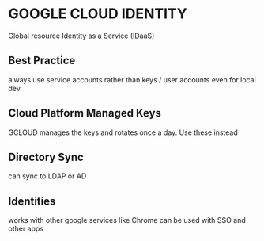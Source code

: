 # GOOGLE CLOUD IDENTITY
Global resource
Identity as a Service (IDaaS)

## Best Practice
always use service accounts rather than keys / user accounts even for local dev

## Cloud Platform Managed Keys
GCLOUD manages the keys and rotates once a day. Use these instead

## Directory Sync
can sync to LDAP or AD

## Identities
works with other google services like Chrome
can be used with SSO and other apps
